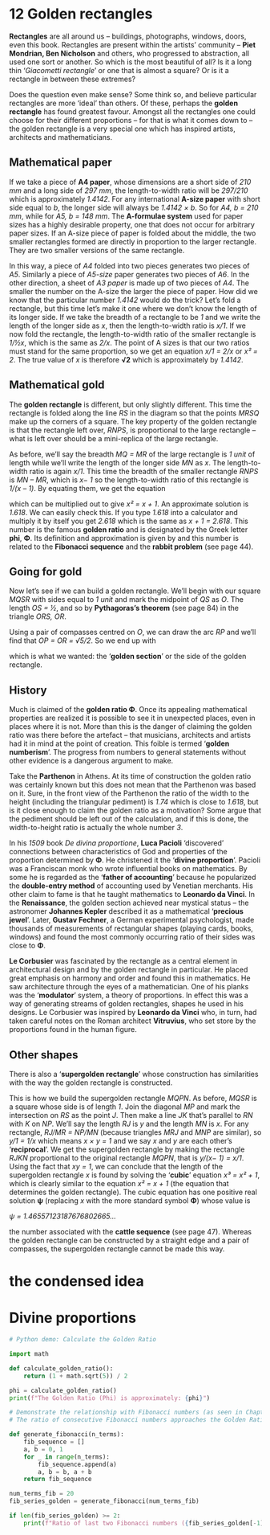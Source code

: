 # 12 Golden rectangles

**Rectangles** are all around us – buildings, photographs, windows, doors, even this book. Rectangles are present within the artists’ community – **Piet Mondrian, Ben Nicholson** and others, who progressed to abstraction, all used one sort or another. So which is the most beautiful of all? Is it a long thin ‘*Giacometti rectangle*’ or one that is almost a square? Or is it a rectangle in between these extremes?

Does the question even make sense? Some think so, and believe particular rectangles are more ‘ideal’ than others. Of these, perhaps the **golden rectangle** has found greatest favour. Amongst all the rectangles one could choose for their different proportions – for that is what it comes down to – the golden rectangle is a very special one which has inspired artists, architects and mathematicians.

## Mathematical paper

If we take a piece of **A4 paper**, whose dimensions are a short side of *210 mm* and a long side of *297 mm*, the length-to-width ratio will be *297/210* which is approximately *1.4142*. For any international **A-size paper** with short side equal to *b*, the longer side will always be *1.4142 × b*. So for *A4, b = 210 mm*, while for *A5, b = 148 mm*. The **A-formulae system** used for paper sizes has a highly desirable property, one that does not occur for arbitrary paper sizes. If an A-size piece of paper is folded about the middle, the two smaller rectangles formed are directly in proportion to the larger rectangle. They are two smaller versions of the same rectangle.

In this way, a piece of *A4* folded into two pieces generates two pieces of *A5*. Similarly a piece of *A5-size* paper generates two pieces of *A6*. In the other direction, a sheet of *A3 paper* is made up of two pieces of *A4*. The smaller the number on the A-size the larger the piece of paper. How did we know that the particular number *1.4142* would do the trick? Let’s fold a rectangle, but this time let’s make it one where we don’t know the length of its longer side. If we take the breadth of a rectangle to be *1* and we write the length of the longer side as *x*, then the length-to-width ratio is *x/1*. If we now fold the rectangle, the length-to-width ratio of the smaller rectangle is *1/½x*, which is the same as *2/x*. The point of A sizes is that our two ratios must stand for the same proportion, so we get an equation *x/1 = 2/x* or *x² = 2*. The true value of *x* is therefore **√2** which is approximately by *1.4142*.

## Mathematical gold

The **golden rectangle** is different, but only slightly different. This time the rectangle is folded along the line *RS* in the diagram so that the points *MRSQ* make up the corners of a square. The key property of the golden rectangle is that the rectangle left over, *RNPS*, is proportional to the large rectangle – what is left over should be a mini-replica of the large rectangle.

As before, we’ll say the breadth *MQ = MR* of the large rectangle is *1 unit* of length while we’ll write the length of the longer side *MN* as *x*. The length-to-width ratio is again *x/1*. This time the breadth of the smaller rectangle *RNPS* is *MN – MR*, which is *x− 1* so the length-to-width ratio of this rectangle is *1/(x – 1)*. By equating them, we get the equation

which can be multiplied out to give *x² = x + 1*. An approximate solution is *1.618*. We can easily check this. If you type *1.618* into a calculator and multiply it by itself you get *2.618* which is the same as *x + 1 = 2.618*. This number is the famous **golden ratio** and is designated by the Greek letter **phi**, **Φ**. Its definition and approximation is given by and this number is related to the **Fibonacci sequence** and the **rabbit problem** (see page 44).

## Going for gold

Now let’s see if we can build a golden rectangle. We’ll begin with our square *MQSR* with sides equal to *1 unit* and mark the midpoint of *QS* as *O*. The length *OS = ½*, and so by **Pythagoras’s theorem** (see page 84) in the triangle *ORS, OR*.

Using a pair of compasses centred on *O*, we can draw the arc *RP* and we’ll find that *OP = OR = √5/2*. So we end up with

which is what we wanted: the ‘**golden section**’ or the side of the golden rectangle.

## History

Much is claimed of the **golden ratio Φ**. Once its appealing mathematical properties are realized it is possible to see it in unexpected places, even in places where it is not. More than this is the danger of claiming the golden ratio was there before the artefact – that musicians, architects and artists had it in mind at the point of creation. This foible is termed ‘**golden numberism**’. The progress from numbers to general statements without other evidence is a dangerous argument to make.

Take the **Parthenon** in Athens. At its time of construction the golden ratio was certainly known but this does not mean that the Parthenon was based on it. Sure, in the front view of the Parthenon the ratio of the width to the height (including the triangular pediment) is *1.74* which is close to *1.618*, but is it close enough to claim the golden ratio as a motivation? Some argue that the pediment should be left out of the calculation, and if this is done, the width-to-height ratio is actually the whole number *3*.

In his *1509* book *De divina proportione*, **Luca Pacioli** ‘discovered’ connections between characteristics of God and properties of the proportion determined by **Φ**. He christened it the ‘**divine proportion**’. Pacioli was a Franciscan monk who wrote influential books on mathematics. By some he is regarded as the ‘**father of accounting**’ because he popularized the **double-entry method** of accounting used by Venetian merchants. His other claim to fame is that he taught mathematics to **Leonardo da Vinci**. In the **Renaissance**, the golden section achieved near mystical status – the astronomer **Johannes Kepler** described it as a mathematical ‘**precious jewel**’. Later, **Gustav Fechner**, a German experimental psychologist, made thousands of measurements of rectangular shapes (playing cards, books, windows) and found the most commonly occurring ratio of their sides was close to **Φ**.

**Le Corbusier** was fascinated by the rectangle as a central element in architectural design and by the golden rectangle in particular. He placed great emphasis on harmony and order and found this in mathematics. He saw architecture through the eyes of a mathematician. One of his planks was the ‘**modulator**’ system, a theory of proportions. In effect this was a way of generating streams of golden rectangles, shapes he used in his designs. Le Corbusier was inspired by **Leonardo da Vinci** who, in turn, had taken careful notes on the Roman architect **Vitruvius**, who set store by the proportions found in the human figure.

## Other shapes

There is also a ‘**supergolden rectangle**’ whose construction has similarities with the way the golden rectangle is constructed.

This is how we build the supergolden rectangle *MQPN*. As before, *MQSR* is a square whose side is of length *1*. Join the diagonal *MP* and mark the intersection on *RS* as the point *J*. Then make a line *JK* that’s parallel to *RN* with *K* on *NP*. We’ll say the length *RJ* is *y* and the length *MN* is *x*. For any rectangle, *RJ/MR = NP/MN* (because triangles *MRJ* and *MNP* are similar), so *y/1 = 1/x* which means *x × y = 1* and we say *x* and *y* are each other’s ‘**reciprocal**’. We get the supergolden rectangle by making the rectangle *RJKN* proportional to the original rectangle *MQPN*, that is *y/(x− 1) = x/1*. Using the fact that *xy = 1*, we can conclude that the length of the supergolden rectangle *x* is found by solving the ‘**cubic**’ equation *x³ = x² + 1*, which is clearly similar to the equation *x² = x + 1* (the equation that determines the golden rectangle). The cubic equation has one positive real solution **ψ** (replacing *x* with the more standard symbol **Φ**) whose value is

*ψ = 1.46557123187676802665...*

the number associated with the **cattle sequence** (see page 47). Whereas the golden rectangle can be constructed by a straight edge and a pair of compasses, the supergolden rectangle cannot be made this way.

# the condensed idea

# Divine proportions

```python
# Python demo: Calculate the Golden Ratio

import math

def calculate_golden_ratio():
    return (1 + math.sqrt(5)) / 2

phi = calculate_golden_ratio()
print(f"The Golden Ratio (Phi) is approximately: {phi}")

# Demonstrate the relationship with Fibonacci numbers (as seen in Chapter 11)
# The ratio of consecutive Fibonacci numbers approaches the Golden Ratio

def generate_fibonacci(n_terms):
    fib_sequence = []
    a, b = 0, 1
    for _ in range(n_terms):
        fib_sequence.append(a)
        a, b = b, a + b
    return fib_sequence

num_terms_fib = 20
fib_series_golden = generate_fibonacci(num_terms_fib)

if len(fib_series_golden) >= 2:
    print(f"Ratio of last two Fibonacci numbers ({fib_series_golden[-1]}/{fib_series_golden[-2]}): {fib_series_golden[-1] / fib_series_golden[-2]}")
```